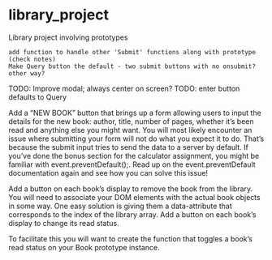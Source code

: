 # library_project
Library project involving prototypes
~~~
add function to handle other 'Submit' functions along with prototype (check notes)
Make Query button the default - two submit buttons with no onsubmit? other way?
~~~
TODO: Improve modal; always center on screen?
TODO: enter button defaults to Query


Add a “NEW BOOK” button that brings up a form allowing users to input the details for the new book: author, title, number of pages, whether it’s been read and anything else you might want. You will most likely encounter an issue where submitting your form will not do what you expect it to do. That’s because the submit input tries to send the data to a server by default. If you’ve done the bonus section for the calculator assignment, you might be familiar with event.preventDefault();. Read up on the event.preventDefault documentation again and see how you can solve this issue!

Add a button on each book’s display to remove the book from the library.
You will need to associate your DOM elements with the actual book objects in some way. One easy solution is giving them a data-attribute that corresponds to the index of the library array.
Add a button on each book’s display to change its read status.

To facilitate this you will want to create the function that toggles a book’s read status on your Book prototype instance.
